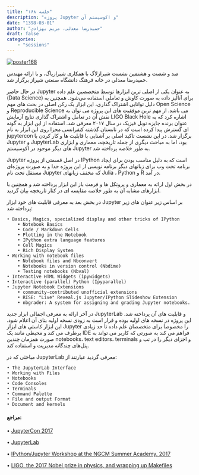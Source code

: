 ```yaml
---
title: "جلسه ۱۶۸"
description: "پروژه Jupyter و اکوسیستم آن"
date: "1398-03-01"
author: "حمیدرضا معدلی، مریم بهزادی"
draft: false
categories:
    - "sessions"
---
```

[![poster168](../../img/posters/poster168.jpg)](../../img/poster168.jpg)

صد و شصت و هشتمین نشست شیرازلاگ با همکاری شیرازپاگ، و با ارائه مهندس حمیدرضا معدلی در خانه فرهنگ دانشگاه صنعتی شیراز برگزار شد.

در حال حاضر Jupyter به عنوان یکی از اصلی ترین ابزارها توسط متخصصین علم داده (Data Science) برای آنالیز داده به صورت کاوش و تعاملی استفاده می‌شود. همچنین به دلیل توانایی اشتراک گذاری، این ابزار یک رکن اصلی در بحث های مهم Open Science  و Reproducible Science  می باشد. از مهم ترین موفقیت های این پروژه می توان به نقش آن در تعامل و  اشتراک گذاری نتایج آزمایش LIGO Black Hole اشاره کرد که به عنوان برنده جایزه نوبل فیزیک در سال ۲۰۱۷ معرفی شد. استفاده از این ابزار به گونه ای گسترش پیدا کرده است که در تابستان گذشته کنفرانسی مجزا روی این ابزار به نام jupytercon  برگزار شد. در این نشست تاکید اصلی بر آشنایی با قابلیت ها و کار کردن با Jupyter و JupyterLab بود، اما به مباحث دیگری از جمله تاریخچه، معماری و ابزاری های دیگر موجود در اکوسیستم Jupyter به طور خلاصه پرداخته شد.

Jupyter در اصل قسمتی از پروژه   IPython است که به دلیل مناسب بودن برای ایجاد برنامه تحت وب برای زبانهای دیگر برنامه نویسی از این پروژه جدا و به صورت پروژه‌ای مستقل تحت نام Jupyter که مخفف زبانهای Julia ، Python و R  در آمد. 

در بخش اول ارائه به معماری و پروتکل ها و فرمت باز این ابزار پرداخته شد و همچنین با ابزارهای مشابه آن به طور خلاصه مقایسه ای در کنار تاریخچه بیان گردید.

در بخش بعد به معرفی قابلیت های خود ابزار Jupyter بر اساس زیر عنوان های زیر پرداخته شد:

    • Basics, Magics, specialized display and other tricks of IPython
    	• Notebook Basics
    	• Code / Markdown Cells
    	• Plotting in the Notebook
    	• IPython extra language features
    	• Cell Magics
    	• Rich Display System
    • Working with notebook files
    	• Notebook files and Nbconvert
    	• Notebooks in version control (Nbdime)
    	• Testing notebooks (Nbval)
    • Interactive HTML Widgets (ipywidgets)
    • Interactive (parallel) Python (Ipyparallel)
    • Jupyter Notebook Extensions
        • community-contributed unofficial extensions
        • RISE: "Live" Reveal.js Jupyter/IPython Slideshow Extension
        • nbgrader: A system for assigning and grading Jupyter notebooks.

در آخر ارائه به معرفی اجمالی ابزار جدید JupyterLab و قابلیت های آن پرداخته شد. این پروژه در نسخه های اولیه بوده و قرار است به زودی نسخه اولیه بتای آن اعلام شود. این ابزار کاستی های ابزار  Jupyter را مخصوصا برای متخصصان علم داده تا حد زیادی برطرف می کند و محیطی مانند یک IDE فراهم می کند به صورتی که کاربر می تواند به صورت همزمان چندین 
notebooks، text editors، terminals و اجزای دیگر را در تب و پنل‌های چندگانه مدیریت و استفاده کند.

مباحثی که در JupyterLab معرفی گردید عبارتند از:

    • The JupyterLab Interface
    • Working with Files 
    • Notebooks
    • Code Consoles
    • Terminals
    • Command Palette
    • File and output Format
    • Document and kernels


#### مراجع:

• [JupyterCon 2017](https://conferences.oreilly.com/jupyter/jup-ny-2017 )

• [JupyterLab](https://towardsdatascience.com/jupyterlab-you-should-try-this-data-science-ui-for-jupyter-right-now-a799f8914bb3)

• [IPython/Jupyter Workshop at the NGCM Summer Academy, 2017](https://github.com/jupyter/ngcm-tutorial)

• [LIGO, the 2017 Nobel prize in physics, and wrapping up Makefiles](https://berkeley-stat159-f17.github.io/stat159-f17/lectures/08-ligo-make.html)